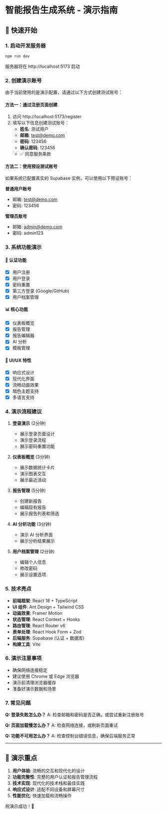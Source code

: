 # 智能报告生成系统 - 演示指南

## 🚀 快速开始

### 1. 启动开发服务器
```bash
npm run dev
```
服务器将在 http://localhost:5173 启动

### 2. 创建演示账号

由于当前使用的是演示配置，请通过以下方式创建测试账号：

#### 方法一：通过注册页面创建
1. 访问 http://localhost:5173/register
2. 填写以下信息创建测试账号：
   - **姓名**: 测试用户
   - **邮箱**: test@demo.com
   - **密码**: 123456
   - **确认密码**: 123456
   - ✅ 同意服务条款

#### 方法二：使用预设测试账号
如果系统已配置真实的 Supabase 实例，可以使用以下预设账号：

**普通用户账号**
- 邮箱: test@demo.com
- 密码: 123456

**管理员账号**
- 邮箱: admin@demo.com
- 密码: admin123

### 3. 系统功能演示

#### 🔐 认证功能
- [x] 用户注册
- [x] 用户登录
- [x] 密码重置
- [x] 第三方登录 (Google/GitHub)
- [x] 用户档案管理

#### 📊 核心功能
- [x] 仪表板概览
- [x] 报告管理
- [x] 报告编辑器
- [x] AI 分析
- [x] 模板管理

#### 🎨 UI/UX 特性
- [x] 响应式设计
- [x] 现代化界面
- [x] 流畅动画效果
- [x] 暗色主题支持
- [x] 多语言支持

### 4. 演示流程建议

1. **登录演示** (2分钟)
   - 展示登录页面设计
   - 演示登录流程
   - 展示密码重置功能

2. **仪表板概览** (3分钟)
   - 展示数据统计卡片
   - 演示图表交互
   - 展示最近活动

3. **报告管理** (5分钟)
   - 创建新报告
   - 编辑现有报告
   - 展示报告列表和筛选

4. **AI 分析功能** (3分钟)
   - 演示 AI 分析界面
   - 展示分析结果展示

5. **用户档案管理** (2分钟)
   - 编辑个人信息
   - 修改密码
   - 展示设置选项

### 5. 技术亮点

- **前端框架**: React 18 + TypeScript
- **UI 组件**: Ant Design + Tailwind CSS
- **动画效果**: Framer Motion
- **状态管理**: React Context + Hooks
- **路由管理**: React Router v6
- **表单处理**: React Hook Form + Zod
- **后端服务**: Supabase (认证 + 数据库)
- **构建工具**: Vite

### 6. 演示注意事项

- 确保网络连接稳定
- 建议使用 Chrome 或 Edge 浏览器
- 演示前清理浏览器缓存
- 准备好演示数据和场景

### 7. 常见问题

**Q: 登录失败怎么办？**
A: 检查邮箱和密码是否正确，或尝试重新注册账号

**Q: 页面加载慢怎么办？**
A: 检查网络连接，或刷新页面重试

**Q: 功能不可用怎么办？**
A: 检查控制台错误信息，确保后端服务正常

---

## 🎯 演示重点

1. **用户体验**: 流畅的交互和现代化的设计
2. **功能完整性**: 完整的用户认证和报告管理流程
3. **技术实现**: 现代化的技术栈和最佳实践
4. **响应式设计**: 适配不同设备和屏幕尺寸
5. **性能优化**: 快速加载和流畅操作

祝演示成功！🎉